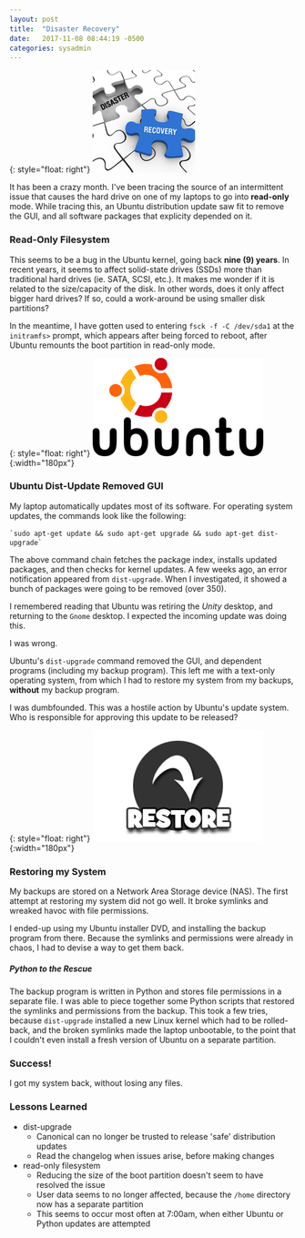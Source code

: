 ```yaml
---
layout: post
title:  "Disaster Recovery"
date:   2017-11-08 08:44:19 -0500
categories: sysadmin
---
```

{: style="float: right"}
![IMAGE](/images/disaster-recovery-180.jpg)

It has been a crazy month.  I've been tracing the source of an intermittent issue that causes the hard drive on one of my laptops to go into **read-only** mode.  While tracing this, an Ubuntu distribution update saw fit to remove the GUI, and all software packages that explicity depended on it.

### Read-Only Filesystem
This seems to be a bug in the Ubuntu kernel, going back **nine (9) years**.  In recent years, it seems to affect solid-state drives (SSDs) more than traditional hard drives (ie. SATA, SCSI, etc.).  It makes me wonder if it is related to the size/capacity of the disk.  In other words, does it only affect bigger hard drives?  If so, could a work-around be using smaller disk partitions?

In the meantime, I have gotten used to entering `fsck -f -C /dev/sda1` at the `initramfs>` prompt, which appears after being forced to reboot, after Ubuntu remounts the boot partition  in read-only mode.

{: style="float: right"}
![IMAGE](/images/ubuntu-logo-small.png){:width="180px"}

### Ubuntu Dist-Update Removed GUI

My laptop automatically updates most of its software.  For operating system updates, the commands look like the following:

	`sudo apt-get update && sudo apt-get upgrade && sudo apt-get dist-upgrade`

The above command chain fetches the package index, installs updated packages, and then checks for kernel updates.  A few weeks ago, an error notification appeared from `dist-upgrade`.  When I investigated, it showed a bunch of packages were going to be removed (over 350).

I remembered reading that Ubuntu was retiring the *Unity* desktop, and returning to the `Gnome` desktop.  I expected the incoming update was doing this.

I was wrong.

Ubuntu's `dist-upgrade` command removed the GUI, and dependent programs (including my backup program).  This left me with a text-only operating system, from which I had to restore my system from my backups, **without** my backup program.

I was dumbfounded.  This was a hostile action by Ubuntu's update system.  Who is responsible for approving this update to be released?

{: style="float: right"}
![IMAGE](/images/button_restore2xipad.png){:width="180px"}

### Restoring my System
My backups are stored on a Network Area Storage device (NAS).  The first attempt at restoring my system did not go well.  It broke symlinks and wreaked havoc with file permissions.  

I ended-up using my Ubuntu installer DVD, and installing the backup program from there.  Because the symlinks and permissions were already in chaos, I had to devise a way to get them back.

##### Python to the Rescue

The backup program is written in Python and stores file permissions in a separate file.  I was able to piece together some Python scripts that restored the symlinks and permissions from the backup.  This took a few tries, because `dist-upgrade` installed a new Linux kernel which had to be rolled-back, and the broken symlinks made the laptop unbootable, to the point that I couldn't even install a fresh version of Ubuntu on a separate partition.

### Success!
I got my system back, without losing any files.

### Lessons Learned
- dist-upgrade
	- Canonical can no longer be trusted to release 'safe' distribution updates
	- Read the changelog when issues arise, before making changes
- read-only filesystem
	- Reducing the size of the boot partition doesn't seem to have resolved the issue
	- User data seems to no longer affected, because the `/home` directory now has a separate partition
	- This seems to occur most often at 7:00am, when either Ubuntu or Python updates are attempted